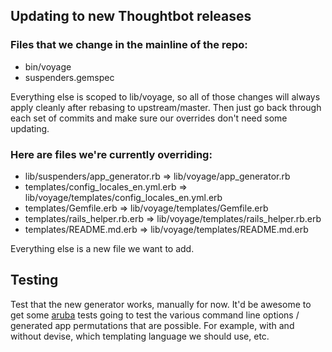 ## Updating to new Thoughtbot releases

### Files that we change in the mainline of the repo:

  * bin/voyage
  * suspenders.gemspec

Everything else is scoped to lib/voyage, so all of those changes will always apply cleanly after rebasing to upstream/master. Then just go back through each set of commits and make sure our overrides don't need some updating.

### Here are files we're currently overriding:

  * lib/suspenders/app_generator.rb => lib/voyage/app_generator.rb
  * templates/config_locales_en.yml.erb => lib/voyage/templates/config_locales_en.yml.erb
  * templates/Gemfile.erb               => lib/voyage/templates/Gemfile.erb
  * templates/rails_helper.rb.erb       => lib/voyage/templates/rails_helper.rb.erb
  * templates/README.md.erb             => lib/voyage/templates/README.md.erb

Everything else is a new file we want to add.

## Testing

Test that the new generator works, manually for now. It'd be awesome to get some [aruba](https://github.com/cucumber/aruba) tests going to test the various command line options / generated app permutations that are possible. For example, with and without devise, which templating language we should use, etc.
